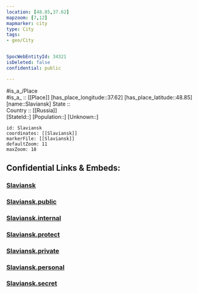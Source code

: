 ```yaml
---
location: [48.85,37.62] 
mapzoom: [7,12] 
mapmarker: city 
type: City
tags:
- geo/City


SpocWebEntityId: 34321
isDeleted: false
confidential: public

---
```

#is_a_/Place  
#is_a_ :: [[Place]] 
[has_place_longitude::37.62] 
[has_place_latitude::48.85] 
[name::Slaviansk] 
State ::  
Country :: [[Russia]]  
[StateId::] 
[Population::] 
[Unknown::] 


```leaflet
id: Slaviansk
coordinates: [[Slaviansk]] 
markerFile: [[Slaviansk]] 
defaultZoom: 11 
maxZoom: 18
```


## Confidential Links & Embeds: 

### [Slaviansk](/_Standards/Earth/Continent/Europe/Europe~East/Ukraine/Regions~Ukraine/Donets'k/City/Slaviansk.md) 

### [Slaviansk.public](/_public/Earth/Continent/Europe/Europe~East/Ukraine/Regions~Ukraine/Donets'k/City/Slaviansk.public.md) 

### [Slaviansk.internal](/_internal/Earth/Continent/Europe/Europe~East/Ukraine/Regions~Ukraine/Donets'k/City/Slaviansk.internal.md) 

### [Slaviansk.protect](/_protect/Earth/Continent/Europe/Europe~East/Ukraine/Regions~Ukraine/Donets'k/City/Slaviansk.protect.md) 

### [Slaviansk.private](/_private/Earth/Continent/Europe/Europe~East/Ukraine/Regions~Ukraine/Donets'k/City/Slaviansk.private.md) 

### [Slaviansk.personal](/_personal/Earth/Continent/Europe/Europe~East/Ukraine/Regions~Ukraine/Donets'k/City/Slaviansk.personal.md) 

### [Slaviansk.secret](/_secret/Earth/Continent/Europe/Europe~East/Ukraine/Regions~Ukraine/Donets'k/City/Slaviansk.secret.md)

